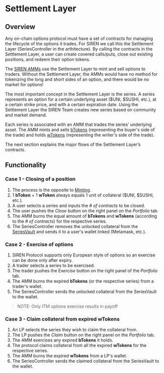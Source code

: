 # Settlement Layer

## Overview

Any on-chain options protocol must have a set of contracts for managing the lifecycle of the options it trades. For SIREN we call this the Settlement Layer (SeriesController in the arthitecture). By calling the contracts in the Settlement Layer, a user can create covered calls/puts, close out existing positions, and redeem their option tokens.

The [SIREN AMMs](https://docs.sirenmarkets.com/siren-protocol/siren-amm) use the Settlement Layer to mint and sell options to traders. Without the Settlement Layer, the AMMs would have no method for tokenizing the long and short sides of an option, and there would be no market for options!

The most important concept in the Settlement Layer is the series. A series represents an option for a certain underlying asset ($UNI, $SUSHI, etc.), at a certain strike price, and with a certain expiration date. Using the Settlement Layer the SIREN Team creates new series based on community and market demand.

Each series is associated with an AMM that trades the series’ underlying asset. The AMM mints and sells [bTokens](https://docs.sirenmarkets.com/faq-options/what-are-options#what-are-btokens-and-wtokens) (representing the buyer's side of the trade) and holds [wTokens](https://docs.sirenmarkets.com/faq-options/what-are-options#what-are-btokens-and-wtokens) (representing the writer's side of the trade).

The next section explains the major flows of the Settlement Layer’s contracts.

## Functionality

### Case 1 - Closing of a position

1. The process is the opposite to [Minting](https://docs.sirenmarkets.com/siren-protocol/siren-amm#case-1---buying-options).
2. 1 **bToken** + 1 **wToken** always equals 1 unit of collateral ($UNI, $SUSHI, etc.).
3. A user selects a series and inputs the *# of contracts* to be closed.
4. The user pushes the *Close* button on the right panel on the *Portfolio* tab.
5. The AMM burns the equal amount of **bTokens** and **wTokens** (according to the *# of contracts*) for the respective series.
6. The SeriesController removes the unlocked collateral from the [SeriesVault](https://docs.sirenmarkets.com/siren-protocol) and sends it to a user's wallet linked (Metamask, etc.).

### Case 2 - Exercise of options

1. SIREN Protocol supports only European style of options so an exercise can be done only after expiry.
2. A trader selects a series to be exercised.
3. The trader pushes the *Exercise* button on the right panel of the *Portfolio* tab.
4. The AMM burns the expired **bTokens** (or the respective series) from a trader's wallet.
5. The SeriesController sends the unlocked collateral from the SeriesVault to the wallet.
> NOTE: Only ITM options exercise results in payoff

### Case 3 - Claim collateral from expired wTokens

1. An LP selects the series they wish to claim the collateral from.
2. The LP pushes the *Claim* button on the right panel on the *Portfolio* tab.
3. The AMM exercises any expired **bTokens** it holds.
4. The protocol claims collateral from all the expired **wTokens** for the respective series.
5. The AMM burns the expired **wTokens** from a LP's wallet.
6. The SeriesController sends the claimed collateral from the SeriesVault to the wallet.
